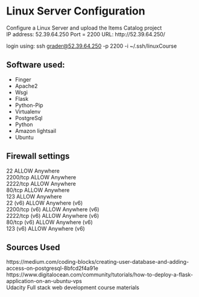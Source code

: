 <h1>Linux Server Configuration</h1>
Configure a Linux Server and upload the Items Catalog project
<br>
IP address: 52.39.64.250
Port = 2200
URL: http://52.39.64.250/

login using: ssh grader@52.39.64.250 -p 2200 -i ~/.ssh/linuxCourse

<h2>Software used:</h2>
<ul>
    <li>Finger</li>
    <li>Apache2</li>
    <li>Wsgi</li>
    <li>Flask</li>
    <li>Python-Pip</li>
    <li>Virtualenv</li>
    <li>PostgreSql</li>
    <li>Python</li>
    <li>Amazon lightsail</li>
    <li>Ubuntu</li>
</ul>

<h2>Firewall settings</h2>
	22                         ALLOW       Anywhere<br>
    2200/tcp                   ALLOW       Anywhere<br>
    2222/tcp                   ALLOW       Anywhere<br>
    80/tcp                     ALLOW       Anywhere<br>
    123                        ALLOW       Anywhere<br>
    22 (v6)                    ALLOW       Anywhere (v6)<br>
    2200/tcp (v6)              ALLOW       Anywhere (v6)<br>
    2222/tcp (v6)              ALLOW       Anywhere (v6)<br>
    80/tcp (v6)                ALLOW       Anywhere (v6)<br>
    123 (v6)                   ALLOW       Anywhere (v6)<br>
    
<h2>Sources Used</h2>
    https://medium.com/coding-blocks/creating-user-database-and-adding-access-on-postgresql-8bfcd2f4a91e<br>
    https://www.digitalocean.com/community/tutorials/how-to-deploy-a-flask-application-on-an-ubuntu-vps<br>
    Udacity Full stack web development course materials
